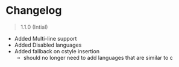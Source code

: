 # Changelog

> 1.1.0 (Intial)

- Added Multi-line support
- Added Disabled languages
- Added fallback on cstyle insertion
  - should no longer need to add languages that are similar to c
